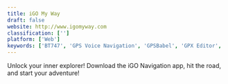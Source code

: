 ```yaml
---
title: iGO My Way
draft: false 
website: http://www.igomyway.com
classification: ['']
platform: ['Web']
keywords: ['BT747', 'GPS Voice Navigation', 'GPSBabel', 'GPX Editor', 'GpsMid', 'HERE WeGo', 'KMLCSV Converter', 'MAPS.ME', 'Mobile Trail Explorer', 'MotionX GPS', 'NavIT', 'OruxMaps', 'OsmAnd', 'Outdooractive', 'Pytrainer', 'QLandkarte GT', 'RouteConverter', 'TomTom GO Mobile', 'Waze']
---
```

Unlock your inner explorer! Download the iGO Navigation app, hit the road, and start your adventure!
